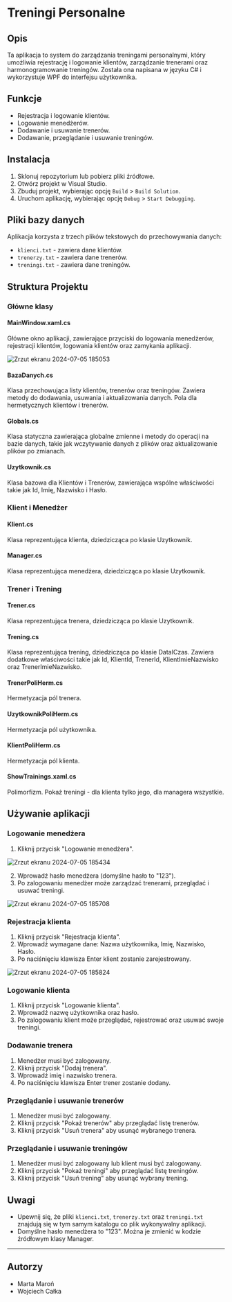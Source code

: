# Treningi Personalne

## Opis

Ta aplikacja to system do zarządzania treningami personalnymi, który umożliwia rejestrację i logowanie klientów, zarządzanie trenerami oraz harmonogramowanie treningów. Została ona napisana w języku C# i wykorzystuje WPF do interfejsu użytkownika.

## Funkcje

- Rejestracja i logowanie klientów.
- Logowanie menedżerów.
- Dodawanie i usuwanie trenerów.
- Dodawanie, przeglądanie i usuwanie treningów.

## Instalacja

1. Sklonuj repozytorium lub pobierz pliki źródłowe.
2. Otwórz projekt w Visual Studio.
3. Zbuduj projekt, wybierając opcję `Build` > `Build Solution`.
4. Uruchom aplikację, wybierając opcję `Debug` > `Start Debugging`.

## Pliki bazy danych

Aplikacja korzysta z trzech plików tekstowych do przechowywania danych:

- `klienci.txt` - zawiera dane klientów.
- `trenerzy.txt` - zawiera dane trenerów.
- `treningi.txt` - zawiera dane treningów.

## Struktura Projektu

### Główne klasy

#### MainWindow.xaml.cs

Główne okno aplikacji, zawierające przyciski do logowania menedżerów, rejestracji klientów, logowania klientów oraz zamykania aplikacji.

![Zrzut ekranu 2024-07-05 185053](https://github.com/krox159/Treningi_Personalne/assets/148622295/4102b03d-92be-4a37-8ff7-689f83c0d2a9)

#### BazaDanych.cs

Klasa przechowująca listy klientów, trenerów oraz treningów. Zawiera metody do dodawania, usuwania i aktualizowania danych. Pola dla hermetycznych klientów i trenerów.

#### Globals.cs

Klasa statyczna zawierająca globalne zmienne i metody do operacji na bazie danych, takie jak wczytywanie danych z plików oraz aktualizowanie plików po zmianach.

#### Uzytkownik.cs

Klasa bazowa dla Klientów i Trenerów, zawierająca wspólne właściwości takie jak Id, Imię, Nazwisko i Hasło.

### Klient i Menedżer

#### Klient.cs

Klasa reprezentująca klienta, dziedzicząca po klasie Uzytkownik.

#### Manager.cs

Klasa reprezentująca menedżera, dziedzicząca po klasie Uzytkownik.

### Trener i Trening

#### Trener.cs

Klasa reprezentująca trenera, dziedzicząca po klasie Uzytkownik.

#### Trening.cs

Klasa reprezentująca trening, dziedzicząca po klasie DataICzas. Zawiera dodatkowe właściwości takie jak Id, KlientId, TrenerId, KlientImieNazwisko oraz TrenerImieNazwisko.

#### TrenerPoliHerm.cs

Hermetyzacja pól trenera.

####  UzytkownikPoliHerm.cs

Hermetyzacja pól użytkownika.

####  KlientPoliHerm.cs

Hermetyzacja pól klienta.

####  ShowTrainings.xaml.cs

Polimorfizm. Pokaż treningi - dla klienta tylko jego, dla managera wszystkie.



## Używanie aplikacji

### Logowanie menedżera

1. Kliknij przycisk "Logowanie menedżera".

![Zrzut ekranu 2024-07-05 185434](https://github.com/krox159/Treningi_Personalne/assets/148622295/5501fc07-f059-4682-86a6-417c585a1338)
  
2. Wprowadź hasło menedżera (domyślne hasło to "123").
3. Po zalogowaniu menedżer może zarządzać trenerami, przeglądać i usuwać treningi.

![Zrzut ekranu 2024-07-05 185708](https://github.com/krox159/Treningi_Personalne/assets/148622295/5f89701d-fe19-4c6f-b202-4684860fc541)


### Rejestracja klienta

1. Kliknij przycisk "Rejestracja klienta".
2. Wprowadź wymagane dane: Nazwa użytkownika, Imię, Nazwisko, Hasło.
3. Po naciśnięciu klawisza Enter klient zostanie zarejestrowany.

![Zrzut ekranu 2024-07-05 185824](https://github.com/krox159/Treningi_Personalne/assets/148622295/1f07007b-46fc-4cd2-abd5-581b4106a316)


### Logowanie klienta

1. Kliknij przycisk "Logowanie klienta".
2. Wprowadź nazwę użytkownika oraz hasło.
3. Po zalogowaniu klient może przeglądać, rejestrować oraz usuwać swoje treningi.

### Dodawanie trenera

1. Menedżer musi być zalogowany.
2. Kliknij przycisk "Dodaj trenera".
3. Wprowadź imię i nazwisko trenera.
4. Po naciśnięciu klawisza Enter trener zostanie dodany.

### Przeglądanie i usuwanie trenerów

1. Menedżer musi być zalogowany.
2. Kliknij przycisk "Pokaż trenerów" aby przeglądać listę trenerów.
3. Kliknij przycisk "Usuń trenera" aby usunąć wybranego trenera.

### Przeglądanie i usuwanie treningów

1. Menedżer musi być zalogowany lub klient musi być zalogowany.
2. Kliknij przycisk "Pokaż treningi" aby przeglądać listę treningów.
3. Kliknij przycisk "Usuń trening" aby usunąć wybrany trening.

## Uwagi

- Upewnij się, że pliki `klienci.txt`, `trenerzy.txt` oraz `treningi.txt` znajdują się w tym samym katalogu co plik wykonywalny aplikacji.
- Domyślne hasło menedżera to "123". Można je zmienić w kodzie źródłowym klasy Manager.

---

## Autorzy
- Marta Maroń
- Wojciech Całka

